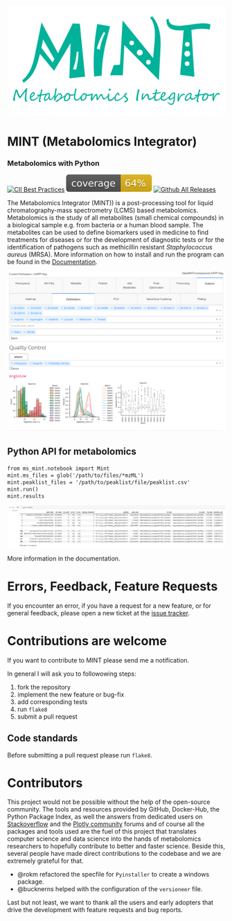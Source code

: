 ![](docs/image/MINT-logo.png)

# MINT (Metabolomics Integrator)
### Metabolomics with Python

[![CII Best Practices](https://bestpractices.coreinfrastructure.org/projects/5178/badge)](https://bestpractices.coreinfrastructure.org/projects/5178)
![](images/coverage.svg)
[![Github All Releases](https://img.shields.io/github/downloads/sorenwacker/ms-mint/total.svg)]()


The Metabolomics Integrator (MINT)) is a post-processing tool for liquid chromatography-mass spectrometry (LCMS) based metabolomics. 
Metabolomics is the study of all metabolites (small chemical compounds) in a biological sample e.g. from bacteria or a human blood sample. 
The metabolites can be used to define biomarkers used in medicine to find treatments for diseases or for the development of diagnostic tests 
or for the identification of pathogens such as methicillin resistant _Staphylococcus aureus_ (MRSA). 
More information on how to install and run the program can be found in the [Documentation](https://sorenwacker.github.io/ms-mint/).

![](./docs/image/distributions.png)

## Python API for metabolomics

    from ms_mint.notebook import Mint
    mint.ms_files = glob('/path/to/files/*mzML')
    mint.peaklist_files = '/path/to/peaklist/file/peaklist.csv'
    mint.run()
    mint.results

![Mint Jupyter Results](./docs/image/jupyter_results.png "Mint Jupyter Results")

More information in the documentation.

# Errors, Feedback, Feature Requests
If you encounter an error, if you have a request for a new feature, or for general feedback, please open a new ticket at the [issue tracker](https://github.com/sorenwacker/ms-mint/issues).

# Contributions are welcome
If you want to contribute to MINT please send me a notification. 

In general I will ask you to followowing steps:

1. fork the repository
1. implement the new feature or bug-fix
1. add corresponding tests
2. run `flake8`
3. submit a pull request

## Code standards
Before submitting a pull request please run `flake8`.


# Contributors
This project would not be possible without the help of the open-source community. 
The tools and resources provided by GitHub, Docker-Hub, the Python Package Index, as well the answers from dedicated users on [Stackoverflow](stackoverflow.com)
and the [Plotly community](https://community.plotly.com/) forums and of course all the packages and tools used are the fuel of this project that translates 
computer science and data science into the hands of metabolomics researchers to hopefully contribute to better and faster science. Beside this, several people have made direct contributions to the codebase and we are extremely grateful for that. 

- @rokm refactored the specfile for `Pyinstaller` to create a windows package. 
- @bucknerns helped with the configuration of the `versioneer` file.

Last but not least, we want to thank all the users and early adopters that drive the development with feature requests and bug reports.

